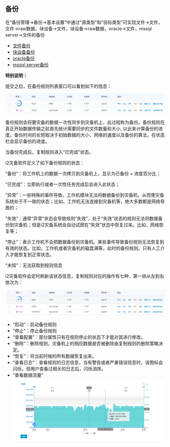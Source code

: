 ## 备份

在“备份管理-&gt;备份-&gt;基本设置”中通过“源类型”和“目标类型”可实现文件-&gt;文件，文件-&gt;raw数据，块设备-&gt;文件，块设备-&gt;raw数据，oracle-&gt;文件，mssql server-&gt;文件的备份

* [文件备份](backup_file.md)
* [块设备备份](backup_blk.md)
* [oracle备份](backup_oracle.md)
* [mssql server备份](backup_mssql.md)

**特别说明：**

提交之后，在备份规则列表窗口可以看到如下的信息：

![](/assets/v7.1.20190325.png)

备份规则会将要灾备的数据一次性同步到灾备机上，此过程称为备份。备份规则在真正开始数据传输之前首先统计需要同步的文件数量和大小, 以此来计算备份的进度。备份时间的长短取决于初始数据的大小、网络的速度以及备份的算法，在状态栏会显示备份的进度。

当备份完成后，复制规则进入“已完成”状态。

i2灾备软件定义了如下备份规则的状态：

“备份”：将工作机上的数据一次拷贝到灾备机上，显示为已备份 + 进度百分比；

“已完成”：立即执行或者一次性任务完成后会进入此状态；

“异常”：一些特殊的事件导致，工作机模块无法将数据备份到灾备机，从而使灾备系统处于不一致的状态；比如，工作机无法连接到灾备机等，绝大多数都是网络导致的；

“失效”：通常“异常”状态会导致规则“失效”，处于“失效”状态的规则无法将数据备份到灾备机；但是i2灾备系统会自动试图在“失效”状态中恢复过来。比如，网络恢复等；

“停止”：表示工作机不会把数据备份到灾备机。某些事件导致备份规则无法恢复到有效的状态。比如，工作机或者灾备机的磁盘满等，此时的备份规则，只有人工介入才能恢复到正常状态。

“未知”：无法获取到规则信息

i2灾备软件会定时刷新该状态信息，复制规则对应的操作有七种，第一排从左到右依次为：

![](/assets/v7.1.2019032501.png)



*   “启动”：启动备份规则
*   “停止”：停止备份规则
*   “查看配置”：部分属性只有在规则停止的状态下才能对其进行修改。
*   “删除”：删除规则，灾备机上的相应数据是否被删除由复制规则的删除策略决定。
*   “恢复”：将当前时候的所有数据恢复出来。
*   “查看日志”：查看规则的日志信息，当有警告或者严重错误信息时，该图标会闪烁，但用户查看过相关的日志后，闪烁消除。
*   “查看数据流量”
![](/assets/V7.1.2019011602.png)